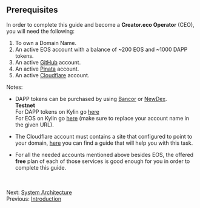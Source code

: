 ## Prerequisites  

In order to complete this guide and become a **Creator.eco Operator** (CEO), you will need the following:

1. To own a Domain Name.
2. An active EOS account with a balance of ~200 EOS and ~1000 DAPP tokens.  
3. An active [GitHub](https://github.com/) account.
4. An active [Pinata](https://pinata.cloud/signup) account.
5. An active [Cloudflare](https://dash.cloudflare.com/sign-up) account.
  
Notes:
- DAPP tokens can be purchased by using [Bancor](https://www.bancor.network) or [NewDex](https://www.newdex.io).  
**Testnet**  
For DAPP tokens on Kylin go [here](http://kylin-dapp-faucet.liquidapps.io/)    
For EOS on Kylin go [here](http://faucet.cryptokylin.io/get_token/your_account_name) (make sure to replace your account name in the given URL).

- The Cloudflare account must contains a site that configured to point to your domain, [here](https://support.cloudflare.com/hc/en-us/articles/201720164-Creating-a-Cloudflare-account-and-adding-a-website) you can find a guide that will help you with this task.

- For all the needed accounts mentioned above besides EOS, the offered **free** plan of each of those services is good enough for you in order to complete this guide.
  
<br/><br/>
Next: [System Architecture](03-architecture.md)  
Previous: [Introduction](01-introduction.md)